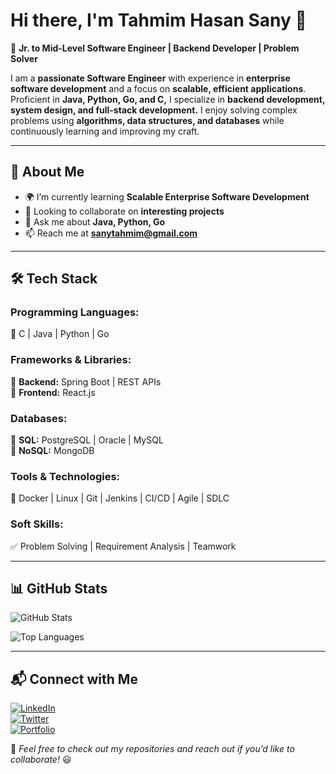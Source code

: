 # Hi there, I'm **Tahmim Hasan Sany** 👋  

🚀 **Jr. to Mid-Level Software Engineer | Backend Developer | Problem Solver**  

I am a **passionate Software Engineer** with experience in **enterprise software development** and a focus on **scalable, efficient applications**. Proficient in **Java, Python, Go, and C,** I specialize in **backend development, system design, and full-stack development.** I enjoy solving complex problems using **algorithms, data structures, and databases** while continuously learning and improving my craft.  

---

## 🌱 **About Me**  

- 🌍 I’m currently learning **Scalable Enterprise Software Development**  
- 👯 Looking to collaborate on **interesting projects**  
- 💬 Ask me about **Java, Python, Go**  
- 📫 Reach me at **sanytahmim@gmail.com**  

---

## 🛠️ **Tech Stack**  

### **Programming Languages:**  
🔹 C | Java | Python | Go  

### **Frameworks & Libraries:**  
🔹 **Backend:** Spring Boot | REST APIs  
🔹 **Frontend:** React.js  

### **Databases:**  
🔹 **SQL:** PostgreSQL | Oracle | MySQL  
🔹 **NoSQL:** MongoDB  

### **Tools & Technologies:**  
🔹 Docker | Linux | Git | Jenkins | CI/CD | Agile | SDLC  

### **Soft Skills:**  
✅ Problem Solving | Requirement Analysis | Teamwork  

---

## 📊 **GitHub Stats**  

![GitHub Stats](https://github-readme-stats.vercel.app/api?username=iamTahmimHasan&show_icons=true&theme=radical)  

![Top Languages](https://github-readme-stats.vercel.app/api/top-langs/?username=iamTahmimHasan&layout=compact&theme=radical)  

---

## 📬 **Connect with Me**  

[![LinkedIn](https://img.shields.io/badge/LinkedIn-Profile-blue?style=flat-square&logo=linkedin)](https://www.linkedin.com/in/iamTahmimHasan)  
[![Twitter](https://img.shields.io/badge/Twitter-Profile-blue?style=flat-square&logo=twitter)](https://twitter.com/iamTahmimHasan)  
[![Portfolio](https://img.shields.io/badge/Portfolio-Website-green?style=flat-square&logo=web)](https://iamtahmimhasan.github.io/)  

📌 *Feel free to check out my repositories and reach out if you’d like to collaborate!* 😃  
